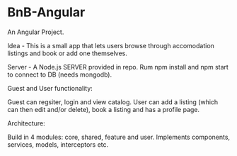 # BnB-Angular

An Angular Project.

Idea - This is a small app that lets users browse through accomodation listings and book or add one themselves.

Server - A Node.js SERVER provided in repo. Rum npm install and npm start to connect to DB (needs mongodb).

Guest and User functionality:

Guest can regsiter, login and view catalog.
User can add a listing (which can then edit and/or delete), book a listing and has a profile page. 

Architecture:

Build in 4 modules: core, shared, feature and user. Implements components, services, models, interceptors etc.

